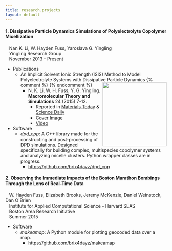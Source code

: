 ```yaml
---
title: research.projects
layout: default
---
```


#### 1. Dissipative Particle Dynamics Simulations of Polyelectrolyte Copolymer Micellization 
&nbsp;&nbsp; Nan K. Li, W. Hayden Fuss, Yaroslava G. Yingling   
&nbsp;&nbsp; Yingling Research Group  
&nbsp;&nbsp; November 2013 - Present

+ Publications    
  + An Implicit Solvent Ionic Strength (ISIS) Method to Model Polyelectrolyte Systems with Dissipative Particle Dynamics {% comment %} <img src="hd_micelles.jp2" style="height:200px" align="right" > {% endcomment %}
      - N. K. Li, W. H. Fuss, Y. G. Yingling. **Macromolecular Theory and Simulations** 24 (2015) 7-12.   
          + Reported in [Materials Today](http://www.materialstoday.com/computation-theory/news/modeling-helps-explain-polyelectrolyte-systems/) & [Science Daily](http://www.sciencedaily.com/releases/2014/08/140821090645.htm?utm_source=feedburner&utm_medium=feed&utm_campaign=Feed%3A+sciencedaily+%28Latest+Science+News+--+ScienceDaily%29)
          + [Cover Image](http://onlinelibrary.wiley.com/doi/10.1002/mats.201570001/abstract)
          + [Video](https://www.youtube.com/watch?v=HdY7VqgWzzA)
+ Software
  + _dpd\_cpp_: A C++ library made for the constructing and post-processing of DPD simulations. Designed specifically for building complex, multispecies copolymer systems and analyzing micelle clusters. Python wrapper classes are in progress.
      - <https://github.com/brix4dayz/dpd_cpp>


#### 2. Observing the Immediate Impacts of the Boston Marathon Bombings Through the Lens of Real-Time Data
&nbsp;&nbsp; W. Hayden Fuss, Elizabeth Brooks, Jeremy McKenzie, Daniel Weinstock, Dan O'Brien  
&nbsp;&nbsp; Institute for Applied Computational Science - Harvard SEAS    
&nbsp;&nbsp; Boston Area Research Initiative  
&nbsp;&nbsp; Summer 2015 

+ Software  
  + _makeamap_: A Python module for plotting geocoded data over a map.  
      - <https://github.com/brix4dayz/makeamap>  
